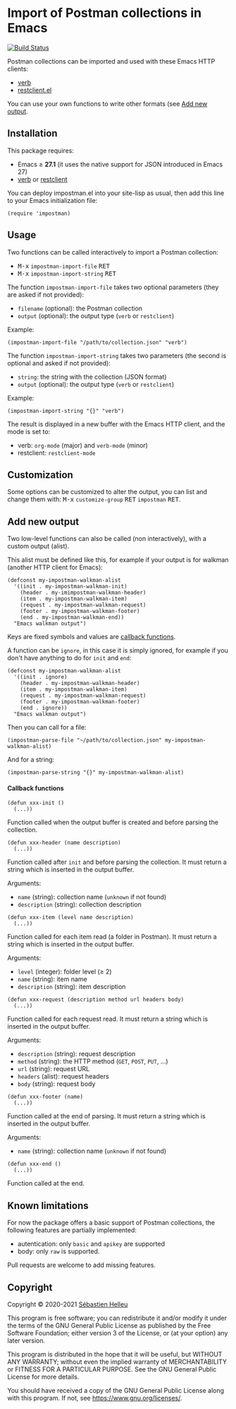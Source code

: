 # Import of Postman collections in Emacs

[![Build Status](https://github.com/flashcode/impostman/workflows/CI/badge.svg)](https://github.com/flashcode/impostman/actions?query=workflow%3A%22CI%22)

Postman collections can be imported and used with these Emacs HTTP clients:

- [verb](https://github.com/federicotdn/verb)
- [restclient.el](https://github.com/pashky/restclient.el)

You can use your own functions to write other formats (see [Add new output](#add-new-output).

## Installation

This package requires:

- Emacs ≥ **27.1** (it uses the native support for JSON introduced in Emacs 27)
- [verb](https://github.com/federicotdn/verb) or [restclient](https://github.com/pashky/restclient.el)

You can deploy impostman.el into your site-lisp as usual, then add this line to your Emacs initialization file:

```elisp
(require 'impostman)
```

## Usage

Two functions can be called interactively to import a Postman collection:

- <kbd>M-x</kbd> `impostman-import-file` <kbd>RET</kbd>
- <kbd>M-x</kbd> `impostman-import-string` <kbd>RET</kbd>

The function `impostman-import-file` takes two optional parameters (they are asked if not provided):

- `filename` (optional): the Postman collection
- `output` (optional): the output type (`verb` or `restclient`)

Example:

```elisp
(impostman-import-file "/path/to/collection.json" "verb")
```

The function `impostman-import-string` takes two parameters (the second is optional and asked if not provided):

- `string`: the string with the collection (JSON format)
- `output` (optional): the output type (`verb` or `restclient`)

Example:

```elisp
(impostman-import-string "{}" "verb")
```

The result is displayed in a new buffer with the Emacs HTTP client, and the mode is set to:

- verb: `org-mode` (major) and `verb-mode` (minor)
- restclient: `restclient-mode`

## Customization

Some options can be customized to alter the output, you can list and change them with:
<kbd>M-x</kbd> `customize-group` <kbd>RET</kbd> `impostman` <kbd>RET</kbd>.

## Add new output

Two low-level functions can also be called (non interactively), with a custom output (alist).

This alist must be defined like this, for example if your output is for walkman (another HTTP client for Emacs):

```elisp
(defconst my-impostman-walkman-alist
  '((init . my-impostman-walkman-init)
    (header . my-imimpostman-walkman-header)
    (item . my-impostman-walkman-item)
    (request . my-impostman-walkman-request)
    (footer . my-impostman-walkman-footer)
    (end . my-impostman-walkman-end))
  "Emacs walkman output")
```

Keys are fixed symbols and values are [callback functions](#callback-functions).

A function can be `ignore`, in this case it is simply ignored, for example if you don't have anything to do for `init` and `end`:

```elisp
(defconst my-impostman-walkman-alist
  '((init . ignore)
    (header . my-impostman-walkman-header)
    (item . my-impostman-walkman-item)
    (request . my-impostman-walkman-request)
    (footer . my-impostman-walkman-footer)
    (end . ignore))
  "Emacs walkman output")
```

Then you can call for a file:

```elisp
(impostman-parse-file "~/path/to/collection.json" my-impostman-walkman-alist)
```

And for a string:

```elisp
(impostman-parse-string "{}" my-impostman-walkman-alist)
```

#### Callback functions

```elisp
(defun xxx-init ()
  (...))
```

Function called when the output buffer is created and before parsing the collection.

```elisp
(defun xxx-header (name description)
  (...))
```

Function called after `init` and before parsing the collection. It must return a string which is inserted in the output buffer.

Arguments:

- `name` (string): collection name (`unknown` if not found)
- `description` (string): collection description

```elisp
(defun xxx-item (level name description)
  (...))
```

Function called for each item read (a folder in Postman). It must return a string which is inserted in the output buffer.

Arguments:

- `level` (integer): folder level (≥ 2)
- `name` (string): item name
- `description` (string): item description

```elisp
(defun xxx-request (description method url headers body)
  (...))
```

Function called for each request read. It must return a string which is inserted in the output buffer.

Arguments:

- `description` (string): request description
- `method` (string): the HTTP method (`GET`, `POST`, `PUT`, …)
- `url` (string): request URL
- `headers` (alist): request headers
- `body` (string): request body

```elisp
(defun xxx-footer (name)
  (...))
```

Function called at the end of parsing. It must return a string which is inserted in the output buffer.

Arguments:

- `name` (string): collection name (`unknown` if not found)

```elisp
(defun xxx-end ()
  (...))
```

Function called at the end.

## Known limitations

For now the package offers a basic support of Postman collections, the following features are partially implemented:

- autentication: only `basic` and `apikey` are supported
- body: only `raw` is supported.

Pull requests are welcome to add missing features.

## Copyright

Copyright © 2020-2021 [Sébastien Helleu](https://github.com/flashcode)

This program is free software; you can redistribute it and/or modify
it under the terms of the GNU General Public License as published by
the Free Software Foundation; either version 3 of the License, or
(at your option) any later version.

This program is distributed in the hope that it will be useful,
but WITHOUT ANY WARRANTY; without even the implied warranty of
MERCHANTABILITY or FITNESS FOR A PARTICULAR PURPOSE.  See the
GNU General Public License for more details.

You should have received a copy of the GNU General Public License
along with this program.  If not, see <https://www.gnu.org/licenses/>.
